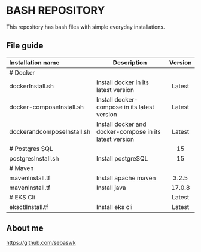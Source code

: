 # BASH REPOSITORY
This repository has bash files with simple everyday installations.


## File guide
| Installation name | Description | Version |
|:------|-------------|:----:|
| # Docker |  |  |
| dockerInstall.sh | Install docker in its latest version | Latest |
| docker-composeInstall.sh | Install docker-compose in its latest version | Latest |
| dockerandcomposeInstall.sh | Install docker and docker-compose in its latest version | Latest |
| # Postgres SQL |  | 15 |
| postgresInstall.sh | Install postgreSQL | 15 |
| # Maven |  |  |
| mavenInstall.tf | Install apache maven | 3.2.5 |
| mavenInstall.tf | Install java | 17.0.8 |
| # EKS Cli |  | Latest |
| eksctlInstall.tf | Install eks cli | Latest |


## About me
https://github.com/sebaswk